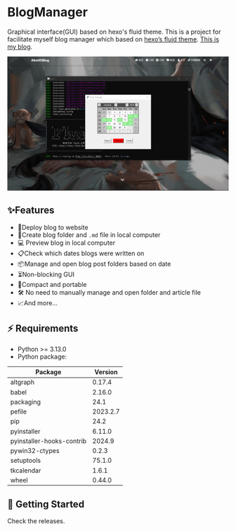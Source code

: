 # BlogManager

Graphical interface(GUI) based on hexo's fluid theme. This is a project for facilitate myself blog manager which based on [hexo’s fluid theme](https://github.com/fluid-dev/hexo-theme-fluid). [This is my blog](https://chen-huaneng.github.io/).

![](./README/banner.png)

## ✨Features

- 💪Deploy blog to website
- 📁Create blog folder and `.md` file in local computer
- 💻 Preview blog in local computer
- 📋Check which dates blogs were written on
- 📦Manage and open blog post folders based on date
- ⏳Non-blocking GUI
- 🚀Compact and portable
- 🛠️ No need to manually manage and open folder and article file
- 📈And more…

## ⚡️ Requirements

- Python >= 3.13.0
- Python package:

| Package                   | Version  |
| ------------------------- | -------- |
| altgraph                  | 0.17.4   |
| babel                     | 2.16.0   |
| packaging                 | 24.1     |
| pefile                    | 2023.2.7 |
| pip                       | 24.2     |
| pyinstaller               | 6.11.0   |
| pyinstaller-hooks-contrib | 2024.9   |
| pywin32-ctypes            | 0.2.3    |
| setuptools                | 75.1.0   |
| tkcalendar                | 1.6.1    |
| wheel                     | 0.44.0   |

## 🚀 Getting Started

Check the releases.
